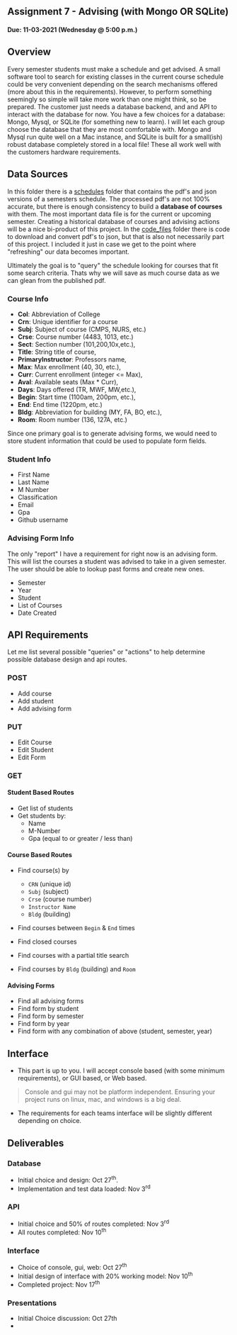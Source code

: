 ## Assignment 7 - Advising (with Mongo OR SQLite)
#### Due: 11-03-2021 (Wednesday @ 5:00 p.m.)

## Overview

Every semester students must make a schedule and get advised. A small software tool to search for existing classes in the current course schedule could be very convenient depending on the search mechanisms offered (more about this in the requirements). However, to perform something seemingly so simple will take more work than one might think, so be prepared. The customer just needs a database backend, and and API to interact with the database for now. You have a few choices for a database: Mongo, Mysql, or SQLite (for something new to learn). I will let each group choose the database that they are most comfortable with. Mongo and Mysql run quite well on a Mac instance, and SQLite is built for a small(ish) robust database completely stored in a local file! These all work well with the customers hardware requirements.

## Data Sources

In this folder there is a [schedules](schedules/README.md) folder that contains the pdf's and json versions of a semesters schedule. The processed pdf's are not 100% accurate, but there is enough consistency to build a **database of courses** with them. The most important data file is for the current or upcoming semester. Creating a historical database of courses and advising actions will be a nice bi-product of this project. In the [code_files](code_files/README.md) folder there is code to download and convert pdf's to json, but that is also not necessarily part of this project. I included it just in case we get to the point where "refreshing" our data becomes important.

Ultimately the goal is to "query" the schedule looking for courses that fit some search criteria. Thats why we will save as much course data as we can glean from the published pdf. 

### Course Info

* **Col**: Abbreviation of College
* **Crn**: Unique identifier for a course
* **Subj**: Subject of course (CMPS, NURS, etc.)
* **Crse**: Course number (4483, 1013, etc.)
* **Sect**: Section number (101,200,10x,etc.),
* **Title**: String title of course,
* **PrimaryInstructor**: Professors name,
* **Max**: Max enrollment (40, 30, etc.),
* **Curr**: Current enrollment (integer <= Max),
* **Aval**: Available seats (Max * Curr),
* **Days**: Days offered (TR, MWF, MW,etc.),
* **Begin**: Start time (1100am, 200pm, etc.),
* **End**: End time (1220pm, etc.)
* **Bldg**: Abbreviation for building (MY, FA, BO, etc.),
* **Room**: Room number (136, 127A, etc.)

Since one primary goal is to generate advising forms, we would need to store student information that could be used to populate form fields.

### Student Info

* First Name
* Last Name
* M Number
* Classification
* Email
* Gpa
* Github username


### Advising Form Info

The only "report" I have a requirement for right now is an advising form. This will list the courses a student was advised to take in a given semester. The user should be able to lookup past forms and create new ones.

* Semester
* Year
* Student
* List of Courses
* Date Created


## API Requirements

Let me list several possible "queries" or "actions" to help determine possible database design and api routes.

### POST

* Add course
* Add student
* Add advising form

### PUT

* Edit Course
* Edit Student
* Edit Form

### GET

#### Student Based Routes

* Get list of students
* Get students by:  
  * Name
  * M-Number
  * Gpa (equal to or greater / less than)

#### Course Based Routes

* Find course(s) by
  * `CRN` (unique id)
  * `Subj` (subject)
  * `Crse` (course number)
  * `Instructor Name`
  * `Bldg` (building)
  
* Find courses between `Begin`  & `End` times
* Find closed courses
* Find courses with a partial title search
* Find courses by `Bldg` (building) and `Room`

#### Advising Forms

* Find all advising forms
* Find form by student
* Find form by semester
* Find form by year
* Find form with any combination of above (student, semester, year)

## Interface

* This part is up to you. I will accept console based (with some minimum requirements), or GUI based, or Web based.
>Console and gui may not be platform independent. Ensuring your project runs on linux, mac, and windows is a big deal.

* The requirements for each teams interface will be slightly different depending on choice.

## Deliverables

### Database
- Initial choice and design: Oct 27<sup>th</sup>.
- Implementation and test data loaded: Nov 3<sup>rd</sup>

### API
- Initial choice and 50% of routes completed: Nov 3<sup>rd</sup>
- All routes completed: Nov 10<sup>th</sup>

### Interface
- Choice of console, gui, web: Oct 27<sup>th</sup>
- Initial design of interface with 20% working model: Nov 10<sup>th</sup>
- Completed project: Nov 17<sup>th</sup>

### Presentations

- Initial Choice discussion: Oct 27th
- 







